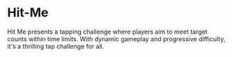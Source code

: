 # Hit-Me
Hit Me presents a tapping challenge where players aim to meet target counts within time limits. With dynamic gameplay and progressive difficulty, it's a thrilling tap challenge for all.
